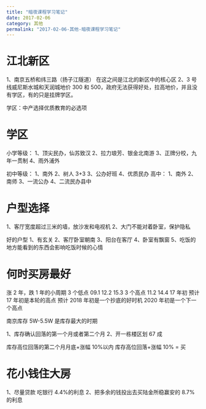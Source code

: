 ```yaml
---
title: "暗夜课程学习笔记"
date: 2017-02-06
category: 其他
permalink: "2017-02-06-其他-暗夜课程学习笔记"
---
```

# 江北新区

1、南京五桥和纬三路（扬子江隧道）
在这之间是江北的新区中的核心区
2、3 号线威尼斯水城和天润城地价 300 和 500，政府无法获得好处，拉高地价，并且没有学区，有的只是挂牌学区。

学区：中产选择优质教育的必选项

# 学区

小学等级：
1、顶尖民办，仙苏致汉
2、拉力琅芳、银金北南游
3、正牌分校，九年一贯制
4、雨外浦外

初中等级：
1、南外
2、树人 3+3
3、公办好班
4、优质民办
高中：
1、南外
2、南师
3、一流公办
4、二流民办县中

# 户型选择

1、客厅宽度超过三米的墙，放沙发和电视机
2、大门不能对着卧室，保护隐私

好的户型
1、有玄关
2、客厅卧室朝南
3、阳台在客厅
4、卧室有飘窗
5、吃饭的地方能看到的东西会影响吃饭时候的心情

# 何时买房最好

涨 2 年，跌 1 年的小周期
3 个低点
09.1
12.2
15.3
3 个高点
11.2
14.4
17 年初
预计 17 年初是本轮的高点
预计 2018 年初是一个抄底的好时机
2020 年初是一个下一个高点

南京库存 5W-5.5W 是库存最大的时期

1、库存确认回落的第一个月或者第二个月
2、开一栋楼区划 67 成

库存高位回落的第二个月月底+涨幅 10%以内
库存高位回落+涨幅 10% = 买

# 花小钱住大房

1、尽量贷款
吃银行 4.4%的利息
2、把多余的钱投出去买陆金所稳赢安的 8.7%的利息